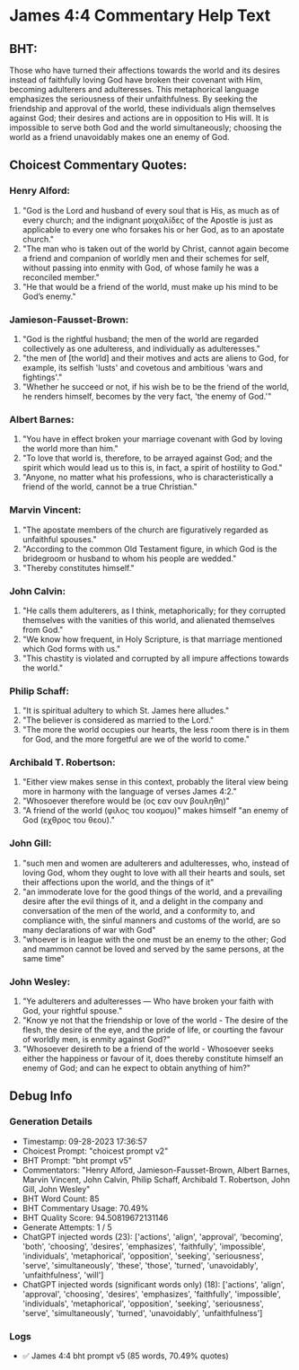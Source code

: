# James 4:4 Commentary Help Text

## BHT:
Those who have turned their affections towards the world and its desires instead of faithfully loving God have broken their covenant with Him, becoming adulterers and adulteresses. This metaphorical language emphasizes the seriousness of their unfaithfulness. By seeking the friendship and approval of the world, these individuals align themselves against God; their desires and actions are in opposition to His will. It is impossible to serve both God and the world simultaneously; choosing the world as a friend unavoidably makes one an enemy of God.

## Choicest Commentary Quotes:
### Henry Alford:
1. "God is the Lord and husband of every soul that is His, as much as of every church; and the indignant  μοιχαλίδες of the Apostle is just as applicable to every one who forsakes his or her God, as to an apostate church."
2. "The man who is taken out of the world by Christ, cannot again become a friend and companion of worldly men and their schemes for self, without passing into enmity with God, of whose family he was a reconciled member."
3. "He that would be a friend of the world, must make up his mind to be God’s enemy."

### Jamieson-Fausset-Brown:
1. "God is the rightful husband; the men of the world are regarded collectively as one adulteress, and individually as adulteresses."
2. "the men of [the world] and their motives and acts are aliens to God, for example, its selfish 'lusts' and covetous and ambitious 'wars and fightings'."
3. "Whether he succeed or not, if his wish be to be the friend of the world, he renders himself, becomes by the very fact, 'the enemy of God.'"

### Albert Barnes:
1. "You have in effect broken your marriage covenant with God by loving the world more than him."
2. "To love that world is, therefore, to be arrayed against God; and the spirit which would lead us to this is, in fact, a spirit of hostility to God."
3. "Anyone, no matter what his professions, who is characteristically a friend of the world, cannot be a true Christian."

### Marvin Vincent:
1. "The apostate members of the church are figuratively regarded as unfaithful spouses."
2. "According to the common Old Testament figure, in which God is the bridegroom or husband to whom his people are wedded."
3. "Thereby constitutes himself."

### John Calvin:
1. "He calls them adulterers, as I think, metaphorically; for they corrupted themselves with the vanities of this world, and alienated themselves from God."
2. "We know how frequent, in Holy Scripture, is that marriage mentioned which God forms with us."
3. "This chastity is violated and corrupted by all impure affections towards the world."

### Philip Schaff:
1. "It is spiritual adultery to which St. James here alludes."
2. "The believer is considered as married to the Lord."
3. "The more the world occupies our hearts, the less room there is in them for God, and the more forgetful are we of the world to come."

### Archibald T. Robertson:
1. "Either view makes sense in this context, probably the literal view being more in harmony with the language of verses James 4:2."
2. "Whosoever therefore would be (ος εαν ουν βουληθη)"
3. "A friend of the world (φιλος του κοσμου)" makes himself "an enemy of God (εχθρος του θεου)."

### John Gill:
1. "such men and women are adulterers and adulteresses, who, instead of loving God, whom they ought to love with all their hearts and souls, set their affections upon the world, and the things of it"
2. "an immoderate love for the good things of the world, and a prevailing desire after the evil things of it, and a delight in the company and conversation of the men of the world, and a conformity to, and compliance with, the sinful manners and customs of the world, are so many declarations of war with God"
3. "whoever is in league with the one must be an enemy to the other; God and mammon cannot be loved and served by the same persons, at the same time"

### John Wesley:
1. "Ye adulterers and adulteresses — Who have broken your faith with God, your rightful spouse."
2. "Know ye not that the friendship or love of the world - The desire of the flesh, the desire of the eye, and the pride of life, or courting the favour of worldly men, is enmity against God?"
3. "Whosoever desireth to be a friend of the world - Whosoever seeks either the happiness or favour of it, does thereby constitute himself an enemy of God; and can he expect to obtain anything of him?"


## Debug Info
### Generation Details
- Timestamp: 09-28-2023 17:36:57
- Choicest Prompt: "choicest prompt v2"
- BHT Prompt: "bht prompt v5"
- Commentators: "Henry Alford, Jamieson-Fausset-Brown, Albert Barnes, Marvin Vincent, John Calvin, Philip Schaff, Archibald T. Robertson, John Gill, John Wesley"
- BHT Word Count: 85
- BHT Commentary Usage: 70.49%
- BHT Quality Score: 94.50819672131146
- Generate Attempts: 1 / 5
- ChatGPT injected words (23):
	['actions', 'align', 'approval', 'becoming', 'both', 'choosing', 'desires', 'emphasizes', 'faithfully', 'impossible', 'individuals', 'metaphorical', 'opposition', 'seeking', 'seriousness', 'serve', 'simultaneously', 'these', 'those', 'turned', 'unavoidably', 'unfaithfulness', 'will']
- ChatGPT injected words (significant words only) (18):
	['actions', 'align', 'approval', 'choosing', 'desires', 'emphasizes', 'faithfully', 'impossible', 'individuals', 'metaphorical', 'opposition', 'seeking', 'seriousness', 'serve', 'simultaneously', 'turned', 'unavoidably', 'unfaithfulness']

### Logs
- ✅ James 4:4 bht prompt v5 (85 words, 70.49% quotes)